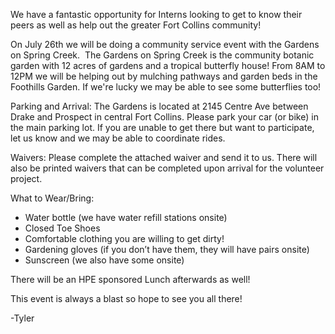 We have a fantastic opportunity for Interns looking to get to know their peers as well as help out the greater Fort Collins community!

On July 26th we will be doing a community service event with the Gardens on Spring Creek.  The Gardens on Spring Creek is the community botanic garden with 12 acres of gardens and a tropical butterfly house! From 8AM to 12PM we will be helping out by mulching pathways and garden beds in the Foothills Garden. If we're lucky we may be able to see some butterflies too! 

Parking and Arrival: The Gardens is located at 2145 Centre Ave between Drake and Prospect in central Fort Collins. Please park your car (or bike) in the main parking lot. If you are unable to get there but want to participate, let us know and we may be able to coordinate rides.

Waivers: Please complete the attached waiver and send it to us. There will also be printed waivers that can be completed upon arrival for the volunteer project.

What to Wear/Bring:

- Water bottle (we have water refill stations onsite)
- Closed Toe Shoes
- Comfortable clothing you are willing to get dirty!
- Gardening gloves (if you don’t have them, they will have pairs onsite)
- Sunscreen (we also have some onsite)

There will be an HPE sponsored Lunch afterwards as well!

This event is always a blast so hope to see you all there!

-Tyler